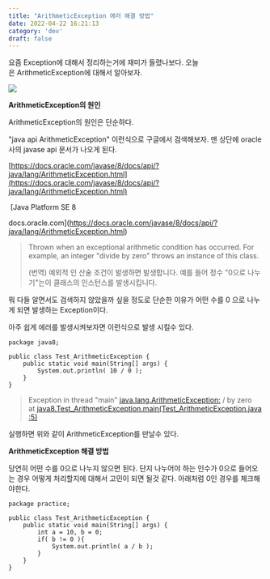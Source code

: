 ```yaml
---
title: "ArithmeticException 에러 해결 방법"
date: 2022-04-22 16:21:13
category: 'dev'
draft: false
---
```


요즘 Exception에 대해서 정리하는거에 재미가 들렸나보다. 오늘은 ArithmeticException에 대해서 알아보자. 

![](https://blog.kakaocdn.net/dn/nLyMC/btqxI9KYbG8/ZbXyZ4iLHqYgLFi3VhnEKk/img.jpg)

**ArithmeticException의 원인**

ArithmeticException의 원인은 단순하다. 

"java api ArithmeticException" 이런식으로 구글에서 검색해보자. 맨 상단에 oracle사의 javase api 문서가 나오게 된다. 

[https://docs.oracle.com/javase/8/docs/api/?java/lang/ArithmeticException.html](https://docs.oracle.com/javase/8/docs/api/?java/lang/ArithmeticException.html)

 [Java Platform SE 8

docs.oracle.com](https://docs.oracle.com/javase/8/docs/api/?java/lang/ArithmeticException.html)

> Thrown when an exceptional arithmetic condition has occurred. For example, an integer "divide by zero" throws an instance of this class.  
>   
> (번역) 예외적 인 산술 조건이 발생하면 발생합니다. 예를 들어 정수 "0으로 나누기"는이 클래스의 인스턴스를 발생시킵니다.  

뭐 다들 알면서도 검색하지 않았을까 싶을 정도로 단순한 이유가 어떤 수를 0 으로 나누게 되면 발생하는 Exception이다. 

아주 쉽게 에러를 발생시켜보자면 이런식으로 발생 시킬수 있다.

    package java8;
    
    public class Test_ArithmeticException {
        public static void main(String[] args) {
            System.out.println( 10 / 0 );
        }
    }

> Exception in thread "main" [java.lang.ArithmeticException:](java.lang.ArithmeticException:) / by zero  
> at [java8.Test\_ArithmeticException.main(Test\_ArithmeticException.java:5)](java8.Test_ArithmeticException.main(Test_ArithmeticException.java:5))

실행하면 위와 같이 ArithmeticException를 만날수 있다. 

**ArithmeticException 해결 방법**

당연히 어떤 수를 0으로 나누지 않으면 된다. 단지 나누어야 하는 인수가 0으로 들어오는 경우 어떻게 처리할지에 대해서 고민이 되면 될것 같다. 아래처럼 0인 경우를 체크해야한다.

    package practice;
    
    public class Test_ArithmeticException {
        public static void main(String[] args) {
            int a = 10, b = 0;
            if( b != 0 ){
                System.out.println( a / b );
            }
        }
    }
